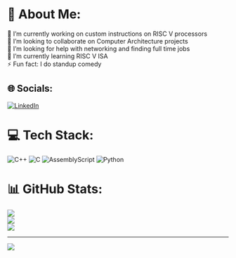 # 💫 About Me:
🔭 I’m currently working on custom instructions on RISC V processors<br>👯 I’m looking to collaborate on Computer Architecture projects<br>🤝 I’m looking for help with networking and finding full time jobs<br>🌱 I’m currently learning RISC V ISA<br>⚡ Fun fact: I do standup comedy


## 🌐 Socials:
[![LinkedIn](https://img.shields.io/badge/LinkedIn-%230077B5.svg?logo=linkedin&logoColor=white)](https://linkedin.com/in/swaroop929) 

# 💻 Tech Stack:
![C++](https://img.shields.io/badge/c++-%2300599C.svg?style=for-the-badge&logo=c%2B%2B&logoColor=white) ![C](https://img.shields.io/badge/c-%2300599C.svg?style=for-the-badge&logo=c&logoColor=white) ![AssemblyScript](https://img.shields.io/badge/assembly%20script-%23000000.svg?style=for-the-badge&logo=assemblyscript&logoColor=white) ![Python](https://img.shields.io/badge/python-3670A0?style=for-the-badge&logo=python&logoColor=ffdd54)
# 📊 GitHub Stats:
![](https://github-readme-stats.vercel.app/api?username=swaroop929&theme=dark&hide_border=false&include_all_commits=false&count_private=false)<br/>
![](https://github-readme-streak-stats.herokuapp.com/?user=swaroop929&theme=dark&hide_border=false)<br/>
![](https://github-readme-stats.vercel.app/api/top-langs/?username=swaroop929&theme=dark&hide_border=false&include_all_commits=false&count_private=false&layout=compact)

---
[![](https://visitcount.itsvg.in/api?id=swaroop929&icon=0&color=0)](https://visitcount.itsvg.in)

<!-- Proudly created with GPRM ( https://gprm.itsvg.in ) -->
